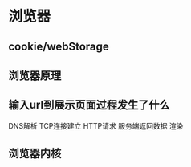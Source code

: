 # 浏览器
## cookie/webStorage

## 浏览器原理

## 输入url到展示页面过程发生了什么
DNS解析
TCP连接建立
HTTP请求
服务端返回数据
渲染

## 浏览器内核
